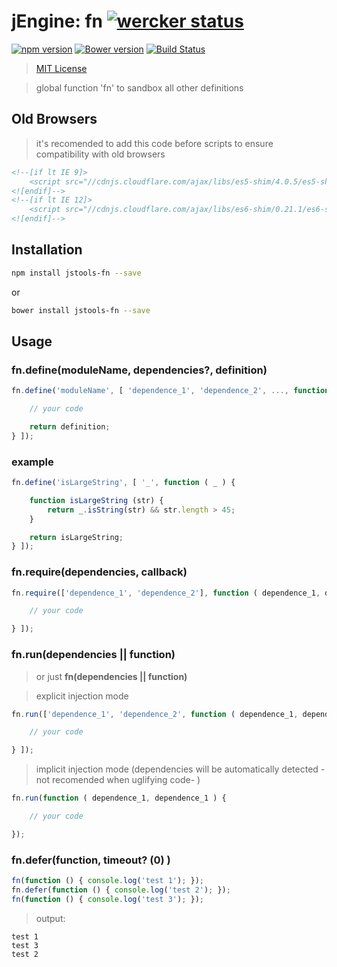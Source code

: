 jEngine: fn [![wercker status](https://app.wercker.com/status/2675049afb0e2dc763867d5d6bcde848/s "wercker status")](https://app.wercker.com/project/bykey/2675049afb0e2dc763867d5d6bcde848)
==================================
[![npm version](https://badge.fury.io/js/jstools-fn.svg)](http://badge.fury.io/js/jstools-fn)
[![Bower version](https://badge.fury.io/bo/jstools-fn.svg)](http://badge.fury.io/bo/jstools-fn)
[![Build Status](https://travis-ci.org/jstools/fn.svg?branch=master)](https://travis-ci.org/jstools/fn)
> [MIT License](LICENSE)

> global function 'fn' to sandbox all other definitions

Old Browsers
------------
> it's recomended to add this code before scripts to ensure compatibility with old browsers

``` html
<!--[if lt IE 9]>
    <script src="//cdnjs.cloudflare.com/ajax/libs/es5-shim/4.0.5/es5-shim.min.js"></script>
<![endif]-->
<!--[if lt IE 12]>
    <script src="//cdnjs.cloudflare.com/ajax/libs/es6-shim/0.21.1/es6-shim.min.js"></script>
<![endif]-->
```

Installation
------------
``` sh
npm install jstools-fn --save
```
  or
``` sh
bower install jstools-fn --save
```

Usage
-----
### fn.define(moduleName, dependencies?, definition)

``` js
fn.define('moduleName', [ 'dependence_1', 'dependence_2', ..., function ( dependence_1, dependence_1, ...) {

	// your code

	return definition;
} ]);
```

### example
``` js
fn.define('isLargeString', [ '_', function ( _ ) {

	function isLargeString (str) {
		return _.isString(str) && str.length > 45;
	}

	return isLargeString;
} ]);
```

### fn.require(dependencies, callback)
``` js
fn.require(['dependence_1', 'dependence_2'], function ( dependence_1, dependence_1 ) {

	// your code

} ]);
```

### fn.run(dependencies || function)
> or just **fn(dependencies || function)**

> explicit injection mode

``` js
fn.run(['dependence_1', 'dependence_2', function ( dependence_1, dependence_1 ) {

	// your code

} ]);
```

> implicit injection mode (dependencies will be automatically detected -not recomended when uglifying code- )

``` js
fn.run(function ( dependence_1, dependence_1 ) {

	// your code

});
```

### fn.defer(function, timeout? (0) )

``` js
fn(function () { console.log('test 1'); });
fn.defer(function () { console.log('test 2'); });
fn(function () { console.log('test 3'); });
```

> output:
```
test 1
test 3
test 2
```
